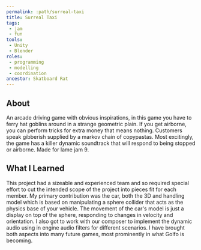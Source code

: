 ```yaml
---
permalink: :path/surreal-taxi
title: Surreal Taxi
tags:
 - jam
 - fun
tools:
 - Unity
 - Blender
roles:
 - programming
 - modelling
 - coordination
ancestor: Skatboard Rat
---
```


## About
An arcade driving game with obvious inspirations, in this game you have to ferry hat goblins around in a strange geometric plain. If you get airborne, you can perform tricks for extra money that means nothing. Customers speak gibberish supplied by a markov chain of copypastas. Most excitingly, the game has a killer dynamic soundtrack that will respond to being stopped or airborne. Made for lame jam 9.

## What I Learned
This project had a sizeable and experienced team and so required special effort to cut the intended scope of the project into pieces fit for each member. My primary contribution was the car, both the 3D and handling model which is based on manipulating a sphere collider that acts as the physics base of your vehicle. The movement of the car's model is just a display on top of the sphere, responding to changes in velocity and orientation. I also got to work with our composer to implement the dynamic audio using in engine audio filters for different scenarios. I have brought both aspects into many future games, most prominently in what Golfo is becoming.